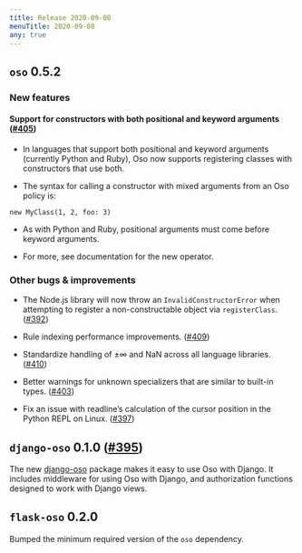 ```yaml
---
title: Release 2020-09-08
menuTitle: 2020-09-08
any: true
---
```


## `oso` 0.5.2

### New features

#### Support for constructors with both positional and keyword arguments ([#405](https://github.com/osohq/oso/pull/405))


* In languages that support both positional and keyword arguments (currently
Python and Ruby), Oso now supports registering classes with constructors that
use both.


* The syntax for calling a constructor with mixed arguments from an Oso policy is:

```
new MyClass(1, 2, foo: 3)
```


* As with Python and Ruby, positional arguments must come before keyword
arguments.


* For more, see documentation for the new operator.

### Other bugs & improvements


* The Node.js library will now throw an `InvalidConstructorError` when
attempting to register a non-constructable object via `registerClass`.
([#392](https://github.com/osohq/oso/pull/392))


* Rule indexing performance improvements. ([#409](https://github.com/osohq/oso/pull/409))


* Standardize handling of ±∞ and NaN across all language libraries. ([#410](https://github.com/osohq/oso/pull/410))


* Better warnings for unknown specializers that are similar to built-in types.
([#403](https://github.com/osohq/oso/pull/403))


* Fix an issue with readline’s calculation of the cursor position in the Python
REPL on Linux. ([#397](https://github.com/osohq/oso/pull/397))

## `django-oso` 0.1.0 ([#395](https://github.com/osohq/oso/pull/395))

The new [django-oso](https://pypi.org/project/django-oso/) package makes it easy to use Oso with Django.  It includes
middleware for using Oso with Django, and authorization functions designed to
work with Django views.

## `flask-oso` 0.2.0

Bumped the minimum required version of the `oso` dependency.
